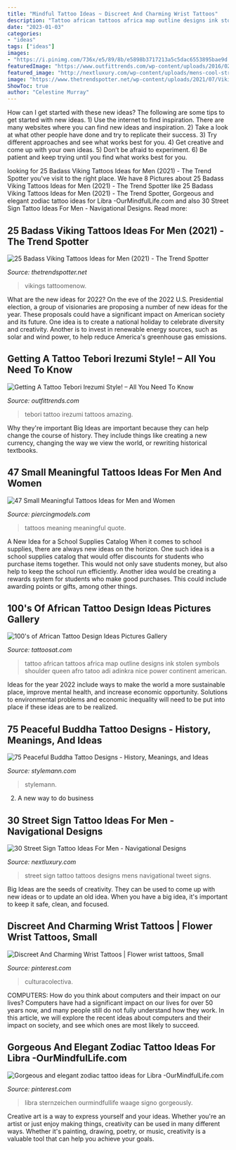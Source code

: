 ```yaml
---
title: "Mindful Tattoo Ideas ~ Discreet And Charming Wrist Tattoos"
description: "Tattoo african tattoos africa map outline designs ink stolen symbols shoulder queen afro tatoo adi adinkra nice power continent american"
date: "2023-01-03"
categories:
- "ideas"
tags: ["ideas"]
images:
- "https://i.pinimg.com/736x/e5/89/8b/e5898b3717213a5c5dac6553895bae9d.jpg"
featuredImage: "https://www.outfittrends.com/wp-content/uploads/2016/02/798a8a324d66868cb0494f95a050b3fa.jpg"
featured_image: "http://nextluxury.com/wp-content/uploads/mens-cool-street-sign-tattoos.jpg"
image: "https://www.thetrendspotter.net/wp-content/uploads/2021/07/Viking-Back-Tattoo-1.jpg"
ShowToc: true
author: "Celestine Murray"
---
```



How can I get started with these new ideas?
The following are some tips to get started with new ideas. 1) Use the internet to find inspiration. There are many websites where you can find new ideas and inspiration. 2) Take a look at what other people have done and try to replicate their success. 3) Try different approaches and see what works best for you. 4) Get creative and come up with your own ideas. 5) Don’t be afraid to experiment. 6) Be patient and keep trying until you find what works best for you.

	

		
looking for 25 Badass Viking Tattoos Ideas for Men (2021) - The Trend Spotter you've visit to the right place. We have 8 Pictures about 25 Badass Viking Tattoos Ideas for Men (2021) - The Trend Spotter like 25 Badass Viking Tattoos Ideas for Men (2021) - The Trend Spotter, Gorgeous and elegant zodiac tattoo ideas for Libra -OurMindfulLife.com and also 30 Street Sign Tattoo Ideas For Men - Navigational Designs. Read more:
		
    
## 25 Badass Viking Tattoos Ideas For Men (2021) - The Trend Spotter

<img loading=lazy src="https://www.thetrendspotter.net/wp-content/uploads/2021/07/Viking-Back-Tattoo-1.jpg" onerror="this.onerror=null;this.src='https://tse3.mm.bing.net/th?id=OIP.TRn7GciYH59v05XlajwNNAAAAA&amp;pid=15.1';" alt="25 Badass Viking Tattoos Ideas for Men (2021) - The Trend Spotter">

_Source: thetrendspotter.net_

>vikings tattoomenow. 

	

What are the new ideas for 2022?
On the eve of the 2022 U.S. Presidential election, a group of visionaries are proposing a number of new ideas for the year. These proposals could have a significant impact on American society and its future. One idea is to create a national holiday to celebrate diversity and creativity. Another is to invest in renewable energy sources, such as solar and wind power, to help reduce America's greenhouse gas emissions.

    
## Getting A Tattoo Tebori Irezumi Style! – All You Need To Know

<img loading=lazy src="https://www.outfittrends.com/wp-content/uploads/2016/02/798a8a324d66868cb0494f95a050b3fa.jpg" onerror="this.onerror=null;this.src='https://tse4.mm.bing.net/th?id=OIP.p3DIhVCCmVm3ZMO_WG9cPgAAAA&amp;pid=15.1';" alt="Getting A Tattoo Tebori Irezumi Style! – All You Need To Know">

_Source: outfittrends.com_

>tebori tattoo irezumi tattoos amazing. 

	

Why they're important
Big Ideas are important because they can help change the course of history. They include things like creating a new currency, changing the way we view the world, or rewriting historical textbooks.

    
## 47 Small Meaningful Tattoos Ideas For Men And Women

<img loading=lazy src="https://www.piercingmodels.com/wp-content/uploads/2015/11/tattoos-for-women-meaning.jpg" onerror="this.onerror=null;this.src='https://tse3.mm.bing.net/th?id=OIP.ejciOVWpcDb3kTSX-n9FcgHaFj&amp;pid=15.1';" alt="47 Small Meaningful Tattoos Ideas for Men and Women">

_Source: piercingmodels.com_

>tattoos meaning meaningful quote. 

	

A New Idea for a School Supplies Catalog
When it comes to school supplies, there are always new ideas on the horizon. One such idea is a school supplies catalog that would offer discounts for students who purchase items together. This would not only save students money, but also help to keep the school run efficiently. Another idea would be creating a rewards system for students who make good purchases. This could include awarding points or gifts, among other things.

    
## 100&#039;s Of African Tattoo Design Ideas Pictures Gallery

<img loading=lazy src="http://tattoosat.com/wp-content/uploads/2014/12/African-7.jpg" onerror="this.onerror=null;this.src='https://tse4.mm.bing.net/th?id=OIP.O2SA33unBPBFvC9L3rf9ewHaLG&amp;pid=15.1';" alt="100&#039;s of African Tattoo Design Ideas Pictures Gallery">

_Source: tattoosat.com_

>tattoo african tattoos africa map outline designs ink stolen symbols shoulder queen afro tatoo adi adinkra nice power continent american. 

	

Ideas for the year 2022 include ways to make the world a more sustainable place, improve mental health, and increase economic opportunity. Solutions to environmental problems and economic inequality will need to be put into place if these ideas are to be realized.

    
## 75 Peaceful Buddha Tattoo Designs - History, Meanings, And Ideas

<img loading=lazy src="https://stylemann.com/wp-content/uploads/2016/11/buddha-tattoo-5-1024x1024.jpg" onerror="this.onerror=null;this.src='https://tse3.mm.bing.net/th?id=OIP.WpWYQGNUTve9LisZfJgTRAHaHa&amp;pid=15.1';" alt="75 Peaceful Buddha Tattoo Designs - History, Meanings, and Ideas">

_Source: stylemann.com_

>stylemann. 

	

2. A new way to do business 

    
## 30 Street Sign Tattoo Ideas For Men - Navigational Designs

<img loading=lazy src="http://nextluxury.com/wp-content/uploads/mens-cool-street-sign-tattoos.jpg" onerror="this.onerror=null;this.src='https://tse4.mm.bing.net/th?id=OIP.LkV1MynCFV5M57S1d1pDrQHaJQ&amp;pid=15.1';" alt="30 Street Sign Tattoo Ideas For Men - Navigational Designs">

_Source: nextluxury.com_

>street sign tattoo tattoos designs mens navigational tweet signs. 

	

Big Ideas are the seeds of creativity. They can be used to come up with new ideas or to update an old idea. When you have a big idea, it's important to keep it safe, clean, and focused.

    
## Discreet And Charming Wrist Tattoos | Flower Wrist Tattoos, Small

<img loading=lazy src="https://i.pinimg.com/originals/83/94/2e/83942e83363278fc06a1eace100916b3.jpg" onerror="this.onerror=null;this.src='https://tse3.mm.bing.net/th?id=OIP.GXijGPPIp6PAlC2rOiY2BAHaNL&amp;pid=15.1';" alt="Discreet And Charming Wrist Tattoos | Flower wrist tattoos, Small">

_Source: pinterest.com_

>culturacolectiva. 

	

COMPUTERS: How do you think about computers and their impact on our lives?
Computers have had a significant impact on our lives for over 50 years now, and many people still do not fully understand how they work. In this article, we will explore the recent ideas about computers and their impact on society, and see which ones are most likely to succeed.

    
## Gorgeous And Elegant Zodiac Tattoo Ideas For Libra -OurMindfulLife.com

<img loading=lazy src="https://i.pinimg.com/736x/e5/89/8b/e5898b3717213a5c5dac6553895bae9d.jpg" onerror="this.onerror=null;this.src='https://tse4.mm.bing.net/th?id=OIP.sjtW5SZ1NtOltAY3Icr3CwHaHa&amp;pid=15.1';" alt="Gorgeous and elegant zodiac tattoo ideas for Libra -OurMindfulLife.com">

_Source: pinterest.com_

>libra sternzeichen ourmindfullife waage signo gorgeously. 

	

Creative art is a way to express yourself and your ideas. Whether you're an artist or just enjoy making things, creativity can be used in many different ways. Whether it's painting, drawing, poetry, or music, creativity is a valuable tool that can help you achieve your goals.

